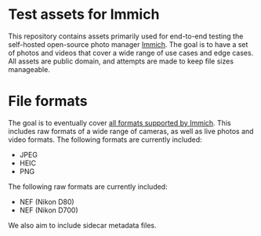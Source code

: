 # Test assets for Immich

This repository contains assets primarily used for end-to-end testing the self-hosted open-source photo manager [Immich](https://immich.app/). The goal is to have a set of photos and videos that cover a wide range of use cases and edge cases. All assets are public domain, and attempts are made to keep file sizes manageable.

# File formats

The goal is to eventually cover [all formats supported by Immich](https://github.com/immich-app/immich/blob/9bada51d56aeaf4929b683078600655dfbdc7216/server/src/domain/domain.constant.ts#L26). This includes raw formats of a wide range of cameras, as well as live photos and video formats. The following formats are currently included:

- JPEG
- HEIC
- PNG

The following raw formats are currently included:

- NEF (Nikon D80)
- NEF (Nikon D700)

We also aim to include sidecar metadata files.
